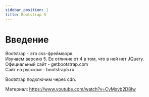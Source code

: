 ```yaml
---
sidebar_position: 1
title: Bootstrap 5
---
```


# Введение

Bootstrap - это css-фреймворк.  
Изучаем версию 5. Ее отличие от 4 в том, что в ней нет JQuery.  
Официальный сайт - getbootstrap.com  
Сайт на русском - bootstrap5.ru

Bootstrap подключим через cdn.


Материал: https://www.youtube.com/watch?v=CvMxvb2D8Iw